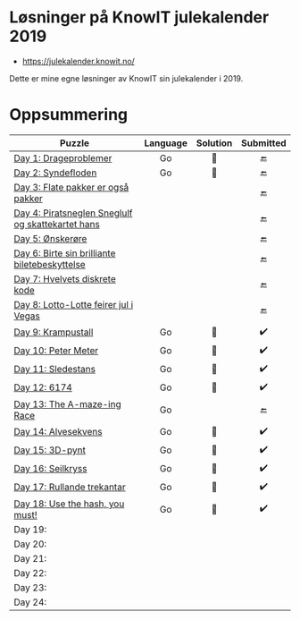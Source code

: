 # Løsninger på KnowIT julekalender 2019

* https://julekalender.knowit.no/

Dette er mine egne løsninger av KnowIT sin julekalender i 2019.

# Oppsummering

| Puzzle        | Language | Solution | Submitted |
| ------------- |:---:|:-------------:| :-----:|
| [Day 1: Drageproblemer](https://julekalender.knowit.no/doors/ck3ln1prramud0109sqetdk7g) | Go | :santa: | :end: |
| [Day 2: Syndefloden](https://julekalender.knowit.no/doors/ck3n9yxzraz7h0109wu72kzoo) | Go | :santa: | :end: |
| [Day 3: Flate pakker er også pakker](https://julekalender.knowit.no/doors/ck3naau5qaza901092kpj4a40) |  |  | :end: |
| [Day 4: Piratsneglen Sneglulf og skattekartet hans](https://julekalender.knowit.no/doors/ck3q4m03ubk5y0109bquxtumd) |  |  | :end: |
| [Day 5: Ønskerøre](https://julekalender.knowit.no/doors/ck3r9wecdbu640109c9lkl93c) |  |  | :end: |
| [Day 6: Birte sin brilliante biletebeskyttelse](https://julekalender.knowit.no/doors/ck3r9zcm6bu7d0109solzlvjy) |  |  | :end: |
| [Day 7: Hvelvets diskrete kode](https://julekalender.knowit.no/doors/ck3ukyvpocn0f0109cxuw21ht) |  |  | :end: |
| [Day 8: Lotto-Lotte feirer jul i Vegas](https://julekalender.knowit.no/doors/ck3vz7az2czyv0109y0s5nbud) |  |  | :end: |
| [Day 9: Krampustall](https://julekalender.knowit.no/doors/ck3vosq73cw370109qnk7nu17) | Go | :santa: | :heavy_check_mark: |
| [Day 10: Peter Meter](https://julekalender.knowit.no/doors/ck3yevkngdqko0109dffrev8n) | Go | :santa: | :heavy_check_mark: |
| [Day 11: Sledestans](https://julekalender.knowit.no/doors/ck4006l3gefub0109eto9igva) | Go | :santa: | :heavy_check_mark: |
| [Day 12: 6174](https://julekalender.knowit.no/doors/ck417qqxweuxl0109wpvym4g9) | Go | :santa: | :heavy_check_mark: |
| [Day 13: The A-maze-ing Race](https://julekalender.knowit.no/doors/ck433vam5fn1h0109s2udvjgj) | Go |  | :end: |
| [Day 14: Alvesekvens](https://julekalender.knowit.no/doors/ck44948smg2px01096ifl05f4) | Go | :santa: | :heavy_check_mark: |
| [Day 15: 3D-pynt](https://julekalender.knowit.no/doors/ck468jznjgvry0109ri4x89qg) | Go | :santa: | :heavy_check_mark: |
| [Day 16: Seilkryss](https://gist.github.com/knowitkodekalender/6fbb4d657be69b28e71add6cc9c6ffdb) | Go | :santa: | :heavy_check_mark: |
| [Day 17: Rullande trekantar](https://julekalender.knowit.no/doors/ck48plyxehtde01096odswazu) | Go | :santa: | :heavy_check_mark: |
| [Day 18: Use the hash, you must!](https://julekalender.knowit.no/doors/ck4aavofkip2s0109opvkpqvk) | Go | :santa: | :heavy_check_mark: |
| Day 19:  |  |  |  |
| Day 20:  |  |  |  |
| Day 21:  |  |  |  |
| Day 22:  |  |  |  |
| Day 23:  |  |  |  |
| Day 24:  |  |  |  |
